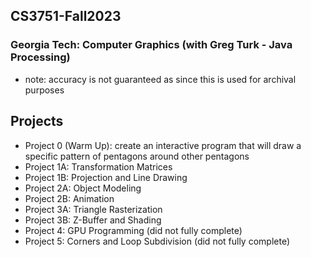 ## CS3751-Fall2023
### Georgia Tech: Computer Graphics (with Greg Turk - Java Processing)
- note: accuracy is not guaranteed as since this is used for archival purposes
  
## Projects
- Project 0 (Warm Up): create an interactive program that will draw a specific pattern of pentagons around other pentagons
- Project 1A: Transformation Matrices
- Project 1B: Projection and Line Drawing
- Project 2A: Object Modeling
- Project 2B: Animation
- Project 3A: Triangle Rasterization
- Project 3B: Z-Buffer and Shading
- Project 4: GPU Programming (did not fully complete)
- Project 5: Corners and Loop Subdivision (did not fully complete)
